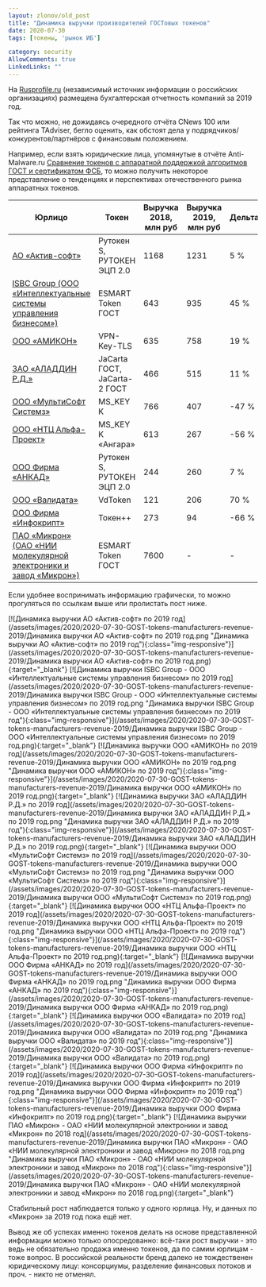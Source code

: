 ```yaml
---
layout: zlonov/old_post
title: "Динамика выручки производителей ГОСТовых токенов"
date: 2020-07-30
tags: [токены, 'рынок ИБ']

category: security
AllowComments: true
LinkedLinks: ""
---
```


На [Rusprofile.ru](https://www.rusprofile.ru) (независимый источник информации о российских организациях) размещена бухгалтерская отчетность компаний за 2019 год.

Так что можно, не дожидаясь очередного отчёта CNews 100 или рейтинга TAdviser, бегло оценить, как обстоят дела у подрядчиков/конкурентов/партнёров с финансовым положением.

Например, если взять юридические лица, упомянутые в отчёте Anti-Malware.ru [Сравнение токенов с аппаратной поддержкой алгоритмов ГОСТ и сертификатом ФСБ](https://www.anti-malware.ru/compare/hardware-tokens-comparision), то можно получить некоторое представление о тенденциях и перспективах отечественного рынка аппаратных токенов.

Юрлицо | Токен | Выручка 2018, млн руб | Выручка 2019, млн руб | Дельта
--- | --- | --- | --- | ---
[АО  «Актив-софт»](https://www.rusprofile.ru/id/1111458)|Рутокен S, РУТОКЕН ЭЦП 2.0|1168|1231|5 %
[ISBC Group (ООО «Интеллектуальные системы управления бизнесом»)](https://www.rusprofile.ru/id/2085835)|ESMART Token ГОСТ|643|935|45 %
[ООО «АМИКОН»](https://www.rusprofile.ru/id/3996058)|VPN-Key-TLS|635|758|19 %
[ЗАО «АЛАДДИН Р.Д.»](https://www.rusprofile.ru/id/1143492)|JaCarta ГОСТ, JaCarta-2 ГОСТ|466|515|11 %
[ООО «МультиСофт Системз»](https://www.rusprofile.ru/id/3861970)|MS_KEY K|766|407|-47 %
[ООО «НТЦ Альфа-Проект»](https://www.rusprofile.ru/id/2063775)|MS_KEY K «Ангара»|613|267|-56 %
[ООО Фирма «АНКАД»](https://www.rusprofile.ru/id/1539112)|Рутокен S, РУТОКЕН ЭЦП 2.0|244|260|7 %
[ООО «Валидата»](https://www.rusprofile.ru/id/2730117)|VdToken|121|206|70 %
[ООО Фирма «Инфокрипт»](https://www.rusprofile.ru/id/28641)|Токен++|273|94|-66 %
[ПАО «Микрон» (ОАО «НИИ молекулярной электроники и завод «Микрон»)](https://www.rusprofile.ru/id/3973567)|ESMART Token ГОСТ|7600|-|-

Если удобнее воспринимать информацию графически, то можно прогуляться по ссылкам выше или пролистать пост ниже.

[![Динамика выручки АО  «Актив-софт» по 2019 год](/assets/images/2020/2020-07-30-GOST-tokens-manufacturers-revenue-2019/Динамика выручки АО  «Актив-софт» по 2019 год.png "Динамика выручки АО  «Актив-софт» по 2019 год"){:class="img-responsive"}](/assets/images/2020/2020-07-30-GOST-tokens-manufacturers-revenue-2019/Динамика выручки АО  «Актив-софт» по 2019 год.png){:target="_blank"}
[![Динамика выручки ISBC Group - ООО «Интеллектуальные системы управления бизнесом» по 2019 год](/assets/images/2020/2020-07-30-GOST-tokens-manufacturers-revenue-2019/Динамика выручки ISBC Group - ООО «Интеллектуальные системы управления бизнесом» по 2019 год.png "Динамика выручки ISBC Group - ООО «Интеллектуальные системы управления бизнесом» по 2019 год"){:class="img-responsive"}](/assets/images/2020/2020-07-30-GOST-tokens-manufacturers-revenue-2019/Динамика выручки ISBC Group - ООО «Интеллектуальные системы управления бизнесом» по 2019 год.png){:target="_blank"}
[![Динамика выручки ООО «АМИКОН» по 2019 год](/assets/images/2020/2020-07-30-GOST-tokens-manufacturers-revenue-2019/Динамика выручки ООО «АМИКОН» по 2019 год.png "Динамика выручки ООО «АМИКОН» по 2019 год"){:class="img-responsive"}](/assets/images/2020/2020-07-30-GOST-tokens-manufacturers-revenue-2019/Динамика выручки ООО «АМИКОН» по 2019 год.png){:target="_blank"}
[![Динамика выручки ЗАО «АЛАДДИН Р.Д.» по 2019 год](/assets/images/2020/2020-07-30-GOST-tokens-manufacturers-revenue-2019/Динамика выручки ЗАО «АЛАДДИН Р.Д.» по 2019 год.png "Динамика выручки ЗАО «АЛАДДИН Р.Д.» по 2019 год"){:class="img-responsive"}](/assets/images/2020/2020-07-30-GOST-tokens-manufacturers-revenue-2019/Динамика выручки ЗАО «АЛАДДИН Р.Д.» по 2019 год.png){:target="_blank"}
[![Динамика выручки ООО «МультиСофт Системз» по 2019 год](/assets/images/2020/2020-07-30-GOST-tokens-manufacturers-revenue-2019/Динамика выручки ООО «МультиСофт Системз» по 2019 год.png "Динамика выручки ООО «МультиСофт Системз» по 2019 год"){:class="img-responsive"}](/assets/images/2020/2020-07-30-GOST-tokens-manufacturers-revenue-2019/Динамика выручки ООО «МультиСофт Системз» по 2019 год.png){:target="_blank"}
[![Динамика выручки ООО «НТЦ Альфа-Проект» по 2019 год](/assets/images/2020/2020-07-30-GOST-tokens-manufacturers-revenue-2019/Динамика выручки ООО «НТЦ Альфа-Проект» по 2019 год.png "Динамика выручки ООО «НТЦ Альфа-Проект» по 2019 год"){:class="img-responsive"}](/assets/images/2020/2020-07-30-GOST-tokens-manufacturers-revenue-2019/Динамика выручки ООО «НТЦ Альфа-Проект» по 2019 год.png){:target="_blank"}
[![Динамика выручки ООО Фирма «АНКАД» по 2019 год](/assets/images/2020/2020-07-30-GOST-tokens-manufacturers-revenue-2019/Динамика выручки ООО Фирма «АНКАД» по 2019 год.png "Динамика выручки ООО Фирма «АНКАД» по 2019 год"){:class="img-responsive"}](/assets/images/2020/2020-07-30-GOST-tokens-manufacturers-revenue-2019/Динамика выручки ООО Фирма «АНКАД» по 2019 год.png){:target="_blank"}
[![Динамика выручки ООО «Валидата» по 2019 год](/assets/images/2020/2020-07-30-GOST-tokens-manufacturers-revenue-2019/Динамика выручки ООО «Валидата» по 2019 год.png "Динамика выручки ООО «Валидата» по 2019 год"){:class="img-responsive"}](/assets/images/2020/2020-07-30-GOST-tokens-manufacturers-revenue-2019/Динамика выручки ООО «Валидата» по 2019 год.png){:target="_blank"}
[![Динамика выручки ООО Фирма «Инфокрипт» по 2019 год](/assets/images/2020/2020-07-30-GOST-tokens-manufacturers-revenue-2019/Динамика выручки ООО Фирма «Инфокрипт» по 2019 год.png "Динамика выручки ООО Фирма «Инфокрипт» по 2019 год"){:class="img-responsive"}](/assets/images/2020/2020-07-30-GOST-tokens-manufacturers-revenue-2019/Динамика выручки ООО Фирма «Инфокрипт» по 2019 год.png){:target="_blank"}
[![Динамика выручки ПАО «Микрон» - ОАО «НИИ молекулярной электроники и завод «Микрон» по 2018 год](/assets/images/2020/2020-07-30-GOST-tokens-manufacturers-revenue-2019/Динамика выручки ПАО «Микрон» - ОАО «НИИ молекулярной электроники и завод «Микрон» по 2018 год.png "Динамика выручки ПАО «Микрон» - ОАО «НИИ молекулярной электроники и завод «Микрон» по 2018 год"){:class="img-responsive"}](/assets/images/2020/2020-07-30-GOST-tokens-manufacturers-revenue-2019/Динамика выручки ПАО «Микрон» - ОАО «НИИ молекулярной электроники и завод «Микрон» по 2018 год.png){:target="_blank"}

Стабильный рост наблюдается только у одного юрлица. Ну, и данных по «Микрон» за 2019 год пока ещё нет.

Вывод же об успехах именно токенов делать на основе представленной информации можно только опосредованно: всё-таки рост выручки - это ведь не обязательно продажа именно токенов, да по самим юрлицам - тоже вопрос. В российской реальности бренд далеко не тождественен юридическому лицу: консорциумы, разделение финансовых потоков и проч. - никто не отменял.
